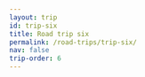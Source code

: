```yaml
---
layout: trip
id: trip-six
title: Road trip six
permalink: /road-trips/trip-six/
nav: false
trip-order: 6
---
```

